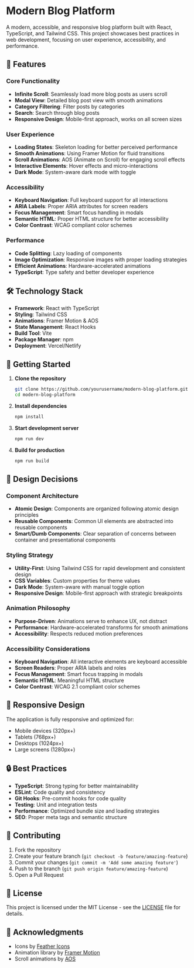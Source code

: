 # Modern Blog Platform

A modern, accessible, and responsive blog platform built with React, TypeScript, and Tailwind CSS. This project showcases best practices in web development, focusing on user experience, accessibility, and performance.

## 🌟 Features

### Core Functionality
- **Infinite Scroll**: Seamlessly load more blog posts as users scroll
- **Modal View**: Detailed blog post view with smooth animations
- **Category Filtering**: Filter posts by categories
- **Search**: Search through blog posts
- **Responsive Design**: Mobile-first approach, works on all screen sizes

### User Experience
- **Loading States**: Skeleton loading for better perceived performance
- **Smooth Animations**: Using Framer Motion for fluid transitions
- **Scroll Animations**: AOS (Animate on Scroll) for engaging scroll effects
- **Interactive Elements**: Hover effects and micro-interactions
- **Dark Mode**: System-aware dark mode with toggle

### Accessibility
- **Keyboard Navigation**: Full keyboard support for all interactions
- **ARIA Labels**: Proper ARIA attributes for screen readers
- **Focus Management**: Smart focus handling in modals
- **Semantic HTML**: Proper HTML structure for better accessibility
- **Color Contrast**: WCAG compliant color schemes

### Performance
- **Code Splitting**: Lazy loading of components
- **Image Optimization**: Responsive images with proper loading strategies
- **Efficient Animations**: Hardware-accelerated animations
- **TypeScript**: Type safety and better developer experience

## 🛠️ Technology Stack

- **Framework**: React with TypeScript
- **Styling**: Tailwind CSS
- **Animations**: Framer Motion & AOS
- **State Management**: React Hooks
- **Build Tool**: Vite
- **Package Manager**: npm
- **Deployment**: Vercel/Netlify

## 🚀 Getting Started

1. **Clone the repository**
   ```bash
   git clone https://github.com/yourusername/modern-blog-platform.git
   cd modern-blog-platform
   ```

2. **Install dependencies**
   ```bash
   npm install
   ```

3. **Start development server**
   ```bash
   npm run dev
   ```

4. **Build for production**
   ```bash
   npm run build
   ```

## 🎨 Design Decisions

### Component Architecture
- **Atomic Design**: Components are organized following atomic design principles
- **Reusable Components**: Common UI elements are abstracted into reusable components
- **Smart/Dumb Components**: Clear separation of concerns between container and presentational components

### Styling Strategy
- **Utility-First**: Using Tailwind CSS for rapid development and consistent design
- **CSS Variables**: Custom properties for theme values
- **Dark Mode**: System-aware with manual toggle option
- **Responsive Design**: Mobile-first approach with strategic breakpoints

### Animation Philosophy
- **Purpose-Driven**: Animations serve to enhance UX, not distract
- **Performance**: Hardware-accelerated transforms for smooth animations
- **Accessibility**: Respects reduced motion preferences

### Accessibility Considerations
- **Keyboard Navigation**: All interactive elements are keyboard accessible
- **Screen Readers**: Proper ARIA labels and roles
- **Focus Management**: Smart focus trapping in modals
- **Semantic HTML**: Meaningful HTML structure
- **Color Contrast**: WCAG 2.1 compliant color schemes

## 📱 Responsive Design

The application is fully responsive and optimized for:
- Mobile devices (320px+)
- Tablets (768px+)
- Desktops (1024px+)
- Large screens (1280px+)

## 🔒 Best Practices

- **TypeScript**: Strong typing for better maintainability
- **ESLint**: Code quality and consistency
- **Git Hooks**: Pre-commit hooks for code quality
- **Testing**: Unit and integration tests
- **Performance**: Optimized bundle size and loading strategies
- **SEO**: Proper meta tags and semantic structure

## 🤝 Contributing

1. Fork the repository
2. Create your feature branch (`git checkout -b feature/amazing-feature`)
3. Commit your changes (`git commit -m 'Add some amazing feature'`)
4. Push to the branch (`git push origin feature/amazing-feature`)
5. Open a Pull Request

## 📄 License

This project is licensed under the MIT License - see the [LICENSE](LICENSE) file for details.

## 🙏 Acknowledgments

- Icons by [Feather Icons](https://feathericons.com/)
- Animation library by [Framer Motion](https://www.framer.com/motion/)
- Scroll animations by [AOS](https://michalsnik.github.io/aos/)
